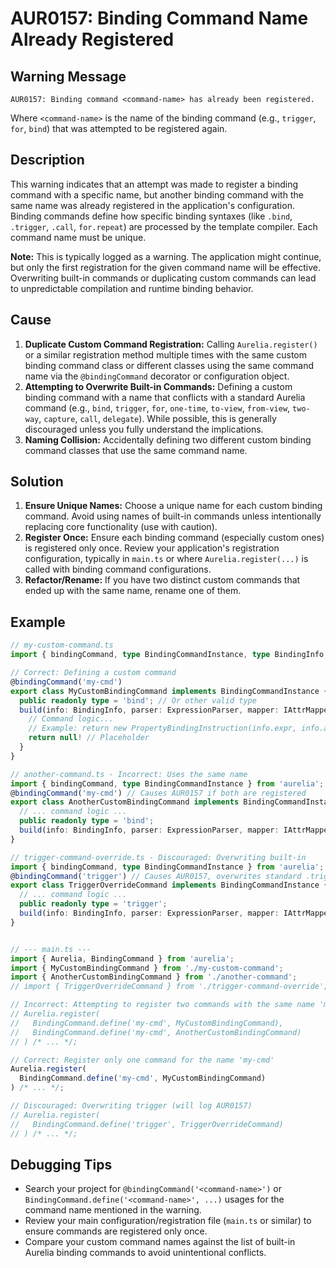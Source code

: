 # AUR0157: Binding Command Name Already Registered

## Warning Message

`AUR0157: Binding command <command-name> has already been registered.`

Where `<command-name>` is the name of the binding command (e.g., `trigger`, `for`, `bind`) that was attempted to be registered again.

## Description

This warning indicates that an attempt was made to register a binding command with a specific name, but another binding command with the same name was already registered in the application's configuration. Binding commands define how specific binding syntaxes (like `.bind`, `.trigger`, `.call`, `for.repeat`) are processed by the template compiler. Each command name must be unique.

**Note:** This is typically logged as a warning. The application might continue, but only the first registration for the given command name will be effective. Overwriting built-in commands or duplicating custom commands can lead to unpredictable compilation and runtime binding behavior.

## Cause

1.  **Duplicate Custom Command Registration:** Calling `Aurelia.register()` or a similar registration method multiple times with the same custom binding command class or different classes using the same command name via the `@bindingCommand` decorator or configuration object.
2.  **Attempting to Overwrite Built-in Commands:** Defining a custom binding command with a name that conflicts with a standard Aurelia command (e.g., `bind`, `trigger`, `for`, `one-time`, `to-view`, `from-view`, `two-way`, `capture`, `call`, `delegate`). While possible, this is generally discouraged unless you fully understand the implications.
3.  **Naming Collision:** Accidentally defining two different custom binding command classes that use the same command name.

## Solution

1.  **Ensure Unique Names:** Choose a unique name for each custom binding command. Avoid using names of built-in commands unless intentionally replacing core functionality (use with caution).
2.  **Register Once:** Ensure each binding command (especially custom ones) is registered only once. Review your application's registration configuration, typically in `main.ts` or where `Aurelia.register(...)` is called with binding command configurations.
3.  **Refactor/Rename:** If you have two distinct custom commands that ended up with the same name, rename one of them.

## Example

```typescript
// my-custom-command.ts
import { bindingCommand, type BindingCommandInstance, type BindingInfo, type ExpressionParser, type IAttrMapper, type BindingInstruction, PropertyBindingInstruction } from 'aurelia';

// Correct: Defining a custom command
@bindingCommand('my-cmd')
export class MyCustomBindingCommand implements BindingCommandInstance {
  public readonly type = 'bind'; // Or other valid type
  build(info: BindingInfo, parser: ExpressionParser, mapper: IAttrMapper): BindingInstruction {
    // Command logic...
    // Example: return new PropertyBindingInstruction(info.expr, info.attr.target);
    return null! // Placeholder
  }
}

// another-command.ts - Incorrect: Uses the same name
import { bindingCommand, type BindingCommandInstance } from 'aurelia';
@bindingCommand('my-cmd') // Causes AUR0157 if both are registered
export class AnotherCustomBindingCommand implements BindingCommandInstance {
  // ... command logic ...
  public readonly type = 'bind';
  build(info: BindingInfo, parser: ExpressionParser, mapper: IAttrMapper): BindingInstruction { return null!; }
}

// trigger-command-override.ts - Discouraged: Overwriting built-in
import { bindingCommand, type BindingCommandInstance } from 'aurelia';
@bindingCommand('trigger') // Causes AUR0157, overwrites standard .trigger
export class TriggerOverrideCommand implements BindingCommandInstance {
  // ... command logic ...
  public readonly type = 'trigger';
  build(info: BindingInfo, parser: ExpressionParser, mapper: IAttrMapper): BindingInstruction { return null!; }
}


// --- main.ts ---
import { Aurelia, BindingCommand } from 'aurelia';
import { MyCustomBindingCommand } from './my-custom-command';
import { AnotherCustomBindingCommand } from './another-command';
// import { TriggerOverrideCommand } from './trigger-command-override';

// Incorrect: Attempting to register two commands with the same name 'my-cmd'
// Aurelia.register(
//   BindingCommand.define('my-cmd', MyCustomBindingCommand),
//   BindingCommand.define('my-cmd', AnotherCustomBindingCommand)
// ) /* ... */;

// Correct: Register only one command for the name 'my-cmd'
Aurelia.register(
  BindingCommand.define('my-cmd', MyCustomBindingCommand)
) /* ... */;

// Discouraged: Overwriting trigger (will log AUR0157)
// Aurelia.register(
//   BindingCommand.define('trigger', TriggerOverrideCommand)
// ) /* ... */;

```

## Debugging Tips

*   Search your project for `@bindingCommand('<command-name>')` or `BindingCommand.define('<command-name>', ...)` usages for the command name mentioned in the warning.
*   Review your main configuration/registration file (`main.ts` or similar) to ensure commands are registered only once.
*   Compare your custom command names against the list of built-in Aurelia binding commands to avoid unintentional conflicts.
